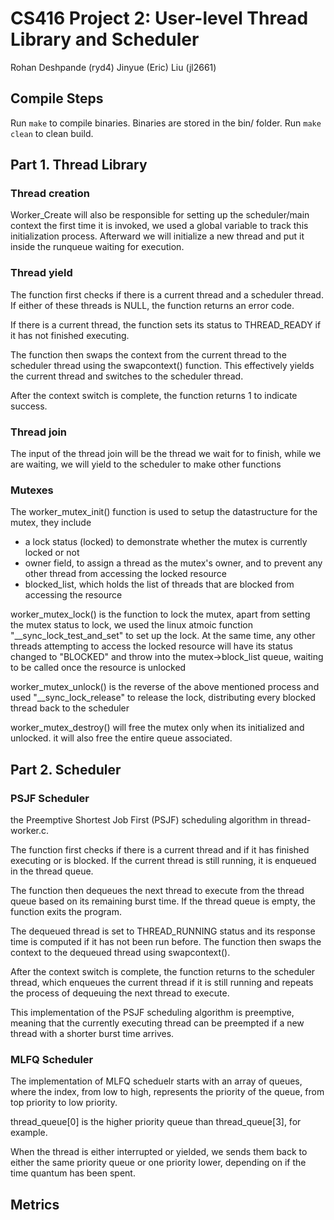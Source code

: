 # CS416 Project 2: User-level Thread Library and Scheduler

Rohan Deshpande (ryd4)
Jinyue (Eric) Liu (jl2661)

## Compile Steps

Run ```make``` to compile binaries. Binaries are stored in the bin/ folder.
Run ```make clean``` to clean build. 

## Part 1. Thread Library

### Thread creation 

Worker_Create will also be responsible for setting up the scheduler/main context the first time it is invoked, we used a global variable to track this initialization process. Afterward we will initialize a new thread and put it inside the runqueue waiting for execution.

### Thread yield

The function first checks if there is a current thread and a scheduler thread. If either of these threads is NULL, the function returns an error code.

If there is a current thread, the function sets its status to THREAD_READY if it has not finished executing.

The function then swaps the context from the current thread to the scheduler thread using the swapcontext() function. This effectively yields the current thread and switches to the scheduler thread.

After the context switch is complete, the function returns 1 to indicate success.


### Thread join

The input of the thread join will be the thread we wait for to finish, while we are waiting, we will yield to the scheduler to make other functions 

### Mutexes
The worker_mutex_init() function is used to setup the datastructure for the mutex, they include

- a lock status (locked) to demonstrate whether the mutex is currently locked or not
- owner field, to assign a thread as the mutex's owner, and to prevent any other thread from accessing the locked resource
- blocked_list, which holds the list of threads that are blocked from accessing the resource

worker_mutex_lock() is the function to lock the mutex, apart from setting the mutex status to lock, we used the linux atmoic function "__sync_lock_test_and_set" to set up the lock. At the same time, any other threads attempting to access the locked resource will have its status changed to "BLOCKED" and throw into the mutex->block_list queue, waiting to be called once the resource is unlocked

worker_mutex_unlock() is the reverse of the above mentioned process and used "__sync_lock_release" to release the lock, distributing every blocked thread back to the scheduler

worker_mutex_destroy() will free the mutex only when its initialized and unlocked. it will also free the entire queue associated.

## Part 2. Scheduler

### PSJF Scheduler

the Preemptive Shortest Job First (PSJF) scheduling algorithm in thread-worker.c.

The function first checks if there is a current thread and if it has finished executing or is blocked. If the current thread is still running, it is enqueued in the thread queue.

The function then dequeues the next thread to execute from the thread queue based on its remaining burst time. If the thread queue is empty, the function exits the program.

The dequeued thread is set to THREAD_RUNNING status and its response time is computed if it has not been run before. The function then swaps the context to the dequeued thread using swapcontext().

After the context switch is complete, the function returns to the scheduler thread, which enqueues the current thread if it is still running and repeats the process of dequeuing the next thread to execute.

This implementation of the PSJF scheduling algorithm is preemptive, meaning that the currently executing thread can be preempted if a new thread with a shorter burst time arrives.

### MLFQ Scheduler

The implementation of MLFQ scheduelr starts with an array of queues, where the index, from low to high, represents the priority of the queue, from top priority to low priority.

thread_queue[0] is the higher priority queue than thread_queue[3], for example.

When the thread is either interrupted or yielded, we sends them back to either the same priority queue or one priority lower, depending on if the time quantum has been spent.



## Metrics

